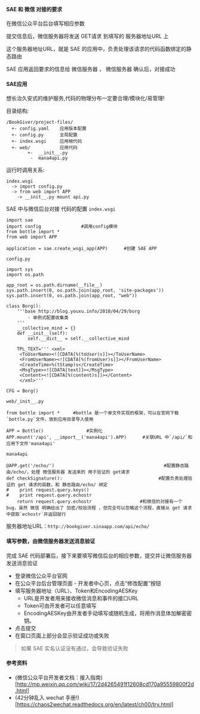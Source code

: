 #### SAE 和 微信 对接的要求
在微信公众平台后台填写相应参数

提交信息后，微信服务器将发送 GET请求 到填写的 服务器地址URL 上

这个服务器地址URL，就是 SAE 的应用中，负责处理该请求的代码函数绑定的静态路由

SAE 应用返回要求的信息给 微信服务器 ， 微信服务器 确认后，对接成功

#### SAE应用
想长治久安式的维护服务,代码的物理分布一定要合理/模块化/易管理!

目录结构:
```
/BookGiver/project-files/
  +- config.yaml    应用版本配置
  +- config.py      全局配置
  +- index.wsgi     应用根代码
  +- web/           应用代码
        +-  __init__.py
         -  mana4api.py
```

运行时调用关系:
```
index.wsgi
  -> import config.py
  -> from web import APP
    -> __init__.py mount api.py
```

SAE 中与微信后台对接 代码的配置
`index.wsgi`
```
import sae
import config               #调用config模块
from bottle import *
from web import APP

application = sae.create_wsgi_app(APP)      #创建 SAE APP
```
`config.py`
```
import sys
import os.path

app_root = os.path.dirname(__file__)
sys.path.insert(0, os.path.join(app_root, 'site-packages'))
sys.path.insert(0, os.path.join(app_root, "web"))

class Borg():
    '''base http://blog.youxu.info/2010/04/29/borg
        - 单例式配置收集类
    '''
    __collective_mind = {}
    def __init__(self):
        self.__dict__ = self.__collective_mind

    TPL_TEXT=''' <xml>
     <ToUserName><![CDATA[%(toUser)s]]></ToUserName>
     <FromUserName><![CDATA[%(fromUser)s]]></FromUserName>
     <CreateTime>%(tStamp)s</CreateTime>
     <MsgType><![CDATA[text]]></MsgType>
     <Content><![CDATA[%(content)s]]></Content>
     </xml>'''

CFG = Borg()
```
`web/_init__.py`
```
from bottle import *     #bottle 是一个单文件实现的框架，可以在官网下载`bottle.py`文件，放到应用目录导入使用

APP = Bottle()                #实例化
APP.mount('/api', __import__('mana4api').APP)      #关联URL 中`/api/`和应用下文件'mana4api'
```
`mana4api`
```
@APP.get('/echo/')                                         #配置静态路由/echo/，处理 微信服务器 发送来的 用于验证的 get请求
def checkSignature():                                    #配置负责处理验证的 get 请求的函数，和 静态路由/echo/ 绑定
#    print request.query.keys()
#    print request.query.echostr
    return request.query.echostr                  #和微信的对接有一个bug，虽然 微信 明确给出了 加密/校验流程 ，但完全可以忽略这个流程，直接从 get 请求中提取`echostr`并返回就行
```

服务器地址URL：`http://bookgiver.sinaapp.com/api/echo/`

#### 填写参数，由微信服务器发送消息验证
完成 SAE 代码部署后，接下来要填写微信后台的相应参数，提交并让微信服务器发送消息验证

- 登录微信公众平台官网
- 在公众平台后台管理页面 - 开发者中心页，点击“修改配置”按钮
- 填写服务器地址（URL）、Token和EncodingAESKey
    - URL是开发者用来接收微信消息和事件的接口URL
    - Token可由开发者可以任意填写
    - EncodingAESKey由开发者手动填写或随机生成，将用作消息体加解密密钥。
- 点击提交
- 在窗口页面上部分会显示验证成功或失败

>如果 SAE 实名认证没有通过，会导致验证失败

#### 参考资料
- (微信公众平台开发者文档：接入指南)[http://mp.weixin.qq.com/wiki/17/2d4265491f12608cd170a95559800f2d.html]
- (42分钟乱入 wechat 手册!)[https://chaos2wechat.readthedocs.org/en/latest/ch00/try.html]
